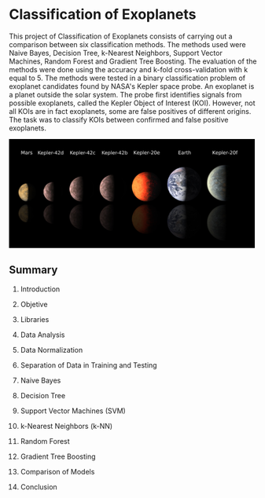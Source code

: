 # Classification of Exoplanets

This project of Classification of Exoplanets consists of carrying out a comparison between six classification methods. The methods used were Naive Bayes, Decision Tree, k-Nearest Neighbors, Support Vector Machines, Random Forest and Gradient Tree Boosting. The evaluation of the methods were done using the accuracy and k-fold cross-validation with k equal to 5. The methods were tested in a binary classification problem of exoplanet candidates found by NASA's Kepler space probe. An exoplanet is a planet outside the solar system. The probe first identifies signals from possible exoplanets, called the Kepler Object of Interest (KOI). However, not all KOIs are in fact exoplanets, some are false positives of different origins. The task was to classify KOIs between confirmed and false positive exoplanets.

<img src="https://github.com/raquelcolares/machine_learning_UFMG/blob/main/tp_1/image%20exoplanets.jpg" width="500">

## Summary

1. Introduction

2. Objetive

3. Libraries

4. Data Analysis

5. Data Normalization

6. Separation of Data in Training and Testing

7. Naive Bayes

8. Decision Tree

9. Support Vector Machines (SVM)

10. k-Nearest Neighbors (k-NN)

11. Random Forest

12. Gradient Tree Boosting

13. Comparison of Models

14. Conclusion
